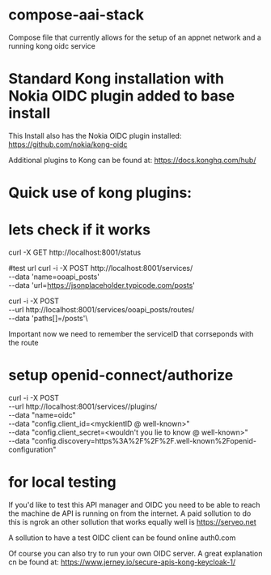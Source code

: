 # compose-aai-stack
Compose file that currently allows for the setup of an appnet network and a running kong oidc service

# Standard Kong installation with Nokia OIDC plugin added to base install
This Install also has the Nokia OIDC plugin installed:
https://github.com/nokia/kong-oidc

Additional plugins to Kong can be found at: 
https://docs.konghq.com/hub/


# Quick use of kong plugins:
# lets check if it works
curl -X GET http://localhost:8001/status

#test url 
curl -i -X POST http://localhost:8001/services/ \
  --data 'name=ooapi_posts' \
  --data 'url=https://jsonplaceholder.typicode.com/posts' 

curl -i -X POST \
  --url http://localhost:8001/services/ooapi_posts/routes/ \
  --data 'paths[]=/posts'\

Important now we need to remember the serviceID that corrseponds with the route

# setup openid-connect/authorize
curl -i -X POST \
  --url http://localhost:8001/services/<serviceID>/plugins/ \
    --data "name=oidc" \
    --data "config.client_id=<myckientID @ well-known>" \
    --data "config.client_secret=<wouldn't you lie to know @ well-known>" \
    --data "config.discovery=https%3A%2F%2F<URL of well-known>%2F.well-known%2Fopenid-configuration"

# for local testing
If you'd like to test this API manager and OIDC you need to be able to reach the machine de API is running on from the internet. A paid sollution to do this is ngrok an other sollution that works equally well is https://serveo.net

A sollution to have a test OIDC client can be found online auth0.com

Of course you can also try to run your own OIDC server. A great explanation cn be found at:
https://www.jerney.io/secure-apis-kong-keycloak-1/
